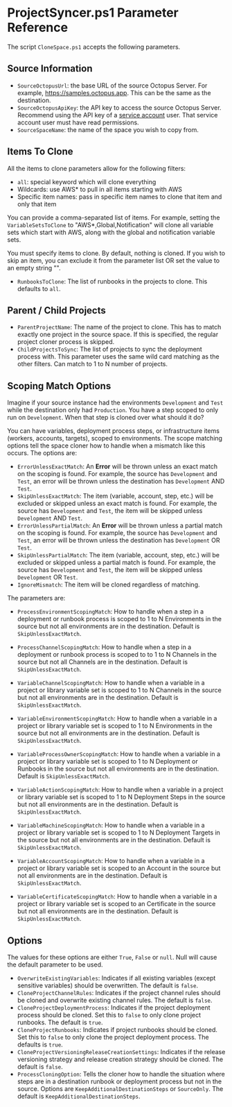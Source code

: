 # ProjectSyncer.ps1 Parameter Reference

The script `CloneSpace.ps1` accepts the following parameters.

## Source Information
- `SourceOctopusUrl`: the base URL of the source Octopus Server.  For example, https://samples.octopus.app.  This can be the same as the destination.
- `SourceOctopusApiKey`: the API key to access the source Octopus Server.  Recommend using the API key of a [service account](https://octopus.com/docs/security/users-and-teams/service-accounts) user.  That service account user must have read permissions.
- `SourceSpaceName`: the name of the space you wish to copy from.

## Items To Clone

All the items to clone parameters allow for the following filters:
- `all`: special keyword which will clone everything
- Wildcards: use AWS* to pull in all items starting with AWS
- Specific item names: pass in specific item names to clone that item and only that item

You can provide a comma-separated list of items.  For example, setting the `VariableSetsToClone` to "AWS*,Global,Notification" will clone all variable sets which start with AWS, along with the global and notification variable sets.  

You must specify items to clone.  By default, nothing is cloned.  If you wish to skip an item, you can exclude it from the parameter list OR set the value to an empty string "".  

- `RunbooksToClone`: The list of runbooks in the projects to clone.  This defaults to `all`.

## Parent / Child Projects
- `ParentProjectName`: The name of the project to clone.  This has to match exactly one project in the source space.  If this is specified, the regular project cloner process is skipped.
- `ChildProjectsToSync`: The list of projects to sync the deployment process with.   This parameter uses the same wild card matching as the other filters.  Can match to 1 to N number of projects.

## Scoping Match Options

Imagine if your source instance had the environments `Development` and `Test` while the destination only had `Production`.  You have a step scoped to only run on `Development`.  When that step is cloned over what should it do?

You can have variables, deployment process steps, or infrastructure items (workers, accounts, targets), scoped to environments.  The scope matching options tell the space cloner how to handle when a mismatch like this occurs.  The options are:

- `ErrorUnlessExactMatch`: An **Error** will be thrown unless an exact match on the scoping is found.  For example, the source has `Development` and `Test`, an error will be thrown unless the destination has `Development` AND `Test`.
- `SkipUnlessExactMatch`: The item (variable, account, step, etc.) will be excluded or skipped unless an exact match is found. For example, the source has `Development` and `Test`, the item will be skipped unless `Development` AND `Test`.
- `ErrorUnlessPartialMatch`: An **Error** will be thrown unless a partial match on the scoping is found.  For example, the source has `Development` and `Test`, an error will be thrown unless the destination has `Development` OR `Test`.
- `SkipUnlessPartialMatch`: The item (variable, account, step, etc.) will be excluded or skipped unless a partial match is found. For example, the source has `Development` and `Test`, the item will be skipped unless `Development` OR `Test`.
- `IgnoreMismatch`: The item will be cloned regardless of matching.

The parameters are:

- `ProcessEnvironmentScopingMatch`: How to handle when a step in a deployment or runbook process is scoped to 1 to N Environments in the source but not all environments are in the destination.  Default is `SkipUnlessExactMatch`.
- `ProcessChannelScopingMatch`: How to handle when a step in a deployment or runbook process is scoped to to 1 to N Channels in the source but not all Channels are in the destination.  Default is `SkipUnlessExactMatch`.

- `VariableChannelScopingMatch`: How to handle when a variable in a project or library variable set is scoped to 1 to N Channels in the source but not all environments are in the destination.  Default is `SkipUnlessExactMatch`.
- `VariableEnvironmentScopingMatch`: How to handle when a variable in a project or library variable set is scoped to 1 to N Environments in the source but not all environments are in the destination.  Default is `SkipUnlessExactMatch`.
- `VariableProcessOwnerScopingMatch`: How to handle when a variable in a project or library variable set is scoped to 1 to N Deployment or Runbooks in the source but not all environments are in the destination.  Default is `SkipUnlessExactMatch`.
- `VariableActionScopingMatch`: How to handle when a variable in a project or library variable set is scoped to 1 to N Deployment Steps in the source but not all environments are in the destination.  Default is `SkipUnlessExactMatch`.
- `VariableMachineScopingMatch`: How to handle when a variable in a project or library variable set is scoped to 1 to N Deployment Targets in the source but not all environments are in the destination.  Default is `SkipUnlessExactMatch`.
- `VariableAccountScopingMatch`: How to handle when a variable in a project or library variable set is scoped to an Account in the source but not all environments are in the destination.  Default is `SkipUnlessExactMatch`.
- `VariableCertificateScopingMatch`: How to handle when a variable in a project or library variable set is scoped to an Certificate in the source but not all environments are in the destination.  Default is `SkipUnlessExactMatch`.

## Options

The values for these options are either `True`, `False` or `null`.  Null will cause the default parameter to be used.

- `OverwriteExistingVariables`: Indicates if all existing variables (except sensitive variables) should be overwritten.  The default is `false`.
- `CloneProjectChannelRules`: Indicates if the project channel rules should be cloned and overwrite existing channel rules.  The default is `false`.
- `CloneProjectDeploymentProcess`: Indicates if the project deployment process should be cloned.  Set this to `false` to only clone project runbooks.  The default is `true`.
- `CloneProjectRunbooks`: Indicates if project runbooks should be cloned.  Set this to `false` to only clone the project deployment process.  The defaults is `true`.
- `CloneProjectVersioningReleaseCreationSettings`: Indicates if the release versioning strategy and release creation strategy should be cloned.  The default is `false`.
- `ProcessCloningOption`: Tells the cloner how to handle the situation where steps are in a destination runbook or deployment process but not in the source.  Options are `KeepAdditionalDestinationSteps` or `SourceOnly`.  The default is `KeepAdditionalDestinationSteps`.